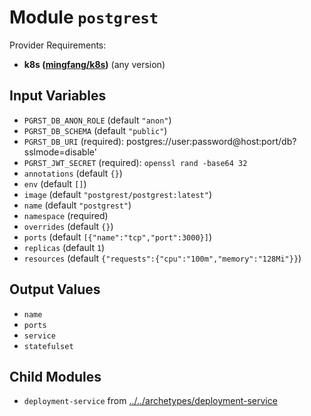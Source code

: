 
# Module `postgrest`

Provider Requirements:
* **k8s ([mingfang/k8s](https://registry.terraform.io/providers/mingfang/k8s/latest))** (any version)

## Input Variables
* `PGRST_DB_ANON_ROLE` (default `"anon"`)
* `PGRST_DB_SCHEMA` (default `"public"`)
* `PGRST_DB_URI` (required): postgres://user:password@host:port/db?sslmode=disable'
* `PGRST_JWT_SECRET` (required): `openssl rand -base64 32`
* `annotations` (default `{}`)
* `env` (default `[]`)
* `image` (default `"postgrest/postgrest:latest"`)
* `name` (default `"postgrest"`)
* `namespace` (required)
* `overrides` (default `{}`)
* `ports` (default `[{"name":"tcp","port":3000}]`)
* `replicas` (default `1`)
* `resources` (default `{"requests":{"cpu":"100m","memory":"128Mi"}}`)

## Output Values
* `name`
* `ports`
* `service`
* `statefulset`

## Child Modules
* `deployment-service` from [../../archetypes/deployment-service](../../archetypes/deployment-service)

